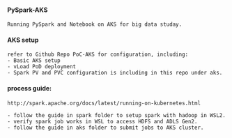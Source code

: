 #### PySpark-AKS

    Running PySpark and Notebook on AKS for big data studay. 

#### AKS setup

    refer to Github Repo PoC-AKS for configuration, including: 
    - Basic AKS setup
    - vLoad PoD deployment 
    - Spark PV and PVC configuration is including in this repo under aks.

#### process guide: 

    http://spark.apache.org/docs/latest/running-on-kubernetes.html

    - follow the guide in spark folder to setup spark with hadoop in WSL2. 
    - verify spark job works in WSL to access HDFS and ADLS Gen2. 
    - follow the guide in aks folder to submit jobs to AKS cluster.  